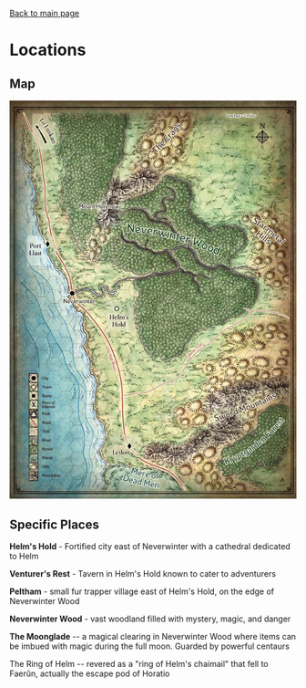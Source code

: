 [Back to main page](index.md)
# Locations

## Map
![Neverwinter region of the Sword Coast](images/neverwinter-region.jpg)

## Specific Places

**Helm's Hold** - Fortified city east of Neverwinter with a cathedral dedicated to Helm

**Venturer's Rest** - Tavern in Helm's Hold known to cater to adventurers

**Peltham** - small fur trapper village east of Helm's Hold, on the edge of Neverwinter Wood

**Neverwinter Wood** - vast woodland filled with mystery, magic, and danger

**The Moonglade** -- a magical clearing in Neverwinter Wood where items can be imbued with magic during the full moon. Guarded by powerful centaurs

The Ring of Helm -- revered as a "ring of Helm's chaimail" that fell to Faerûn, actually the escape pod of Horatio